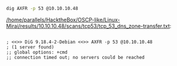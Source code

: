 ```bash
dig AXFR -p 53 @10.10.10.48
```

[/home/parallels/HacktheBox/OSCP-like/Linux-Mirai/results/10.10.10.48/scans/tcp53/tcp_53_dns_zone-transfer.txt](file:///home/parallels/HacktheBox/OSCP-like/Linux-Mirai/results/10.10.10.48/scans/tcp53/tcp_53_dns_zone-transfer.txt):

```

; <<>> DiG 9.18.4-2-Debian <<>> AXFR -p 53 @10.10.10.48
; (1 server found)
;; global options: +cmd
;; connection timed out; no servers could be reached



```
